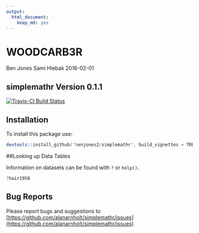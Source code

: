 ```yaml
---
output: 
  html_document: 
    keep_md: yes
---
```

# WOODCARB3R
Ben Jones
Sami Hlebak 
2016-02-01  

## simplemathr Version 0.1.1

[![Travis-CI Build Status](https://travis-ci.org/benjones2/WOODCARB3R.svg?branch=master)](https://travis-ci.org/benjones2/WOODCARB3R)

## Installation

To install this package use:


```s
devtools::install_github('benjones2/simplemathr', build_vignettes = TRUE)
```

##Looking up Data Tables

Information on datasets can be found with `?` or `help()`.
```s
?hair1958
```

## Bug Reports

Please report bugs and suggestions to [https://github.com/alanarnholt/simplemathr/issues](https://github.com/alanarnholt/simplemathr/issues)

